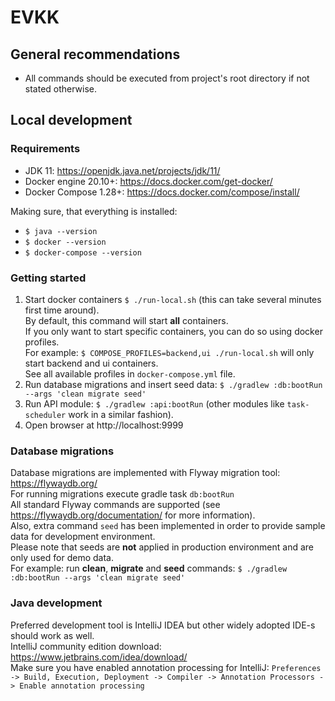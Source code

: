 # EVKK

## General recommendations
- All commands should be executed from project's root directory if not stated otherwise.

## Local development

### Requirements
- JDK 11: https://openjdk.java.net/projects/jdk/11/
- Docker engine 20.10+: https://docs.docker.com/get-docker/
- Docker Compose 1.28+: https://docs.docker.com/compose/install/

Making sure, that everything is installed:
- `$ java --version`
- `$ docker --version`
- `$ docker-compose --version`

### Getting started
1. Start docker containers `$ ./run-local.sh` (this can take several minutes first time around).  
   By default, this command will start **all** containers.  
   If you only want to start specific containers, you can do so using docker profiles.  
   For example: `$ COMPOSE_PROFILES=backend,ui ./run-local.sh` will only start backend and ui containers.  
   See all available profiles in `docker-compose.yml` file.
2. Run database migrations and insert seed data: `$ ./gradlew :db:bootRun --args 'clean migrate seed'`
3. Run API module: `$ ./gradlew :api:bootRun` (other modules like `task-scheduler` work in a similar fashion).
4. Open browser at http://localhost:9999

### Database migrations
Database migrations are implemented with Flyway migration tool: https://flywaydb.org/  
For running migrations execute gradle task `db:bootRun`  
All standard Flyway commands are supported (see https://flywaydb.org/documentation/ for more information).  
Also, extra command `seed` has been implemented in order to provide sample data for development environment.  
Please note that seeds are **not** applied in production environment and are only used for demo data.  
For example: run **clean**, **migrate** and **seed** commands: `$ ./gradlew :db:bootRun --args 'clean migrate seed'`  

### Java development
Preferred development tool is IntelliJ IDEA but other widely adopted IDE-s should work as well.  
IntelliJ community edition download: https://www.jetbrains.com/idea/download/  
Make sure you have enabled annotation processing for IntelliJ: `Preferences -> Build, Execution, Deployment -> Compiler -> Annotation Processors -> Enable annotation processing`  
